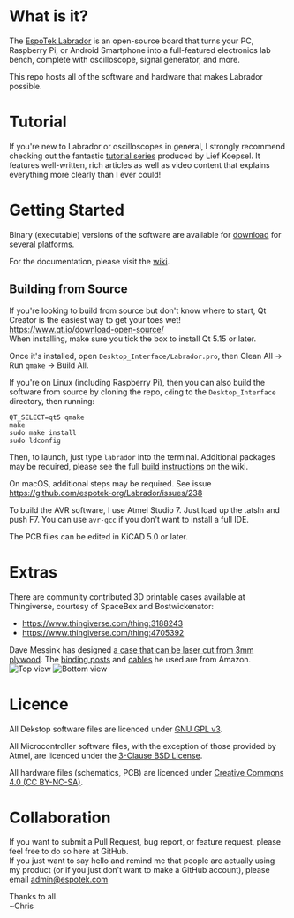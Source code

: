 # What is it?
The [EspoTek Labrador](http://espotek.com/labrador) is an open-source board that turns your PC, Raspberry Pi, or Android Smartphone into a full-featured electronics lab bench, complete with oscilloscope, signal generator, and more.

This repo hosts all of the software and hardware that makes Labrador possible.

# Tutorial
If you're new to Labrador or oscilloscopes in general, I strongly recommend checking out the fantastic [tutorial series](https://www.wellys.com/posts/courses_electronics/) produced by Lief Koepsel.  It features well-written, rich articles as well as video content that explains everything more clearly than I ever could!

# Getting Started
Binary (executable) versions of the software are available for [download](https://github.com/espotek-org/Labrador/releases) for several platforms.

For the documentation, please visit the [wiki](https://github.com/espotek-org/Labrador/wiki).

## Building from Source
If you're looking to build from source but don't know where to start, Qt Creator is the easiest way to get your toes wet!  
https://www.qt.io/download-open-source/  
When installing, make sure you tick the box to install Qt 5.15 or later.

Once it's installed, open `Desktop_Interface/Labrador.pro`, then Clean All -> Run `qmake` -> Build All.

If you're on Linux (including Raspberry Pi), then you can also build the software from source by cloning the repo, `cd`ing to the `Desktop_Interface` directory, then running:  
```
QT_SELECT=qt5 qmake
make
sudo make install
sudo ldconfig
```
Then, to launch, just type `labrador` into the terminal.  Additional packages may be required, please see the full [build instructions](https://github.com/espotek-org/Labrador/wiki/Building-from-source) on the wiki.

On macOS, additional steps may be required.  See issue https://github.com/espotek-org/Labrador/issues/238

To build the AVR software, I use Atmel Studio 7.  Just load up the .atsln and push F7.  You can use `avr-gcc` if you don't want to install a full IDE.

The PCB files can be edited in KiCAD 5.0 or later.

# Extras
There are community contributed 3D printable cases available at Thingiverse, courtesy of SpaceBex and Bostwickenator:
* https://www.thingiverse.com/thing:3188243
* https://www.thingiverse.com/thing:4705392

Dave Messink has designed [a case that can be laser cut from 3mm plywood](https://github.com/espotek-org/Labrador/files/13813693/Re__Labrador_Case.1.zip).  The [binding posts](https://www.amazon.com/dp/B07YKYP8MN) and [cables](https://www.amazon.com/dp/B08KZGPTLM) he used are from Amazon.  
![Top view](https://github.com/espotek-org/Labrador/assets/22040436/7245c645-ce89-41ae-a505-a47f29ab8875)
![Bottom view](https://github.com/espotek-org/Labrador/assets/22040436/7ac3882c-1c8f-4fad-9f9a-03112eef8ff8)

# Licence
All Dekstop software files are licenced under [GNU GPL v3](https://www.gnu.org/licenses/gpl.html).

All Microcontroller software files, with the exception of those provided by Atmel, are licenced under the [3-Clause BSD License](https://opensource.org/licenses/BSD-3-Clause).

All hardware files (schematics, PCB) are licenced under [Creative Commons 4.0 (CC BY-NC-SA)](https://creativecommons.org/licenses/by-nc-sa/4.0/).

# Collaboration
If you want to submit a Pull Request, bug report, or feature request, please feel free to do so here at GitHub.  
If you just want to say hello and remind me that people are actually using my product (or if you just don't want to make a GitHub account), please email admin@espotek.com

Thanks to all.  
~Chris
